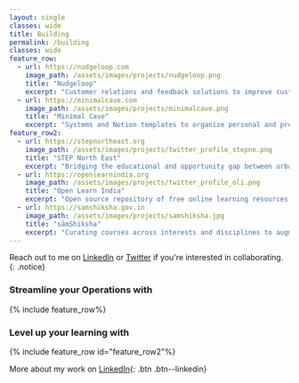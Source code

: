 ```yaml
---
layout: single
classes: wide
title: Building
permalink: /building
classes: wide
feature_row:
  - url: https://nudgeloop.com
    image_path: /assets/images/projects/nudgeloop.png
    title: "Nudgeloop"
    excerpt: "Customer relations and feedback solutions to improve customer retention for Small & Medium Enterprises"
  - url: https://minimalcave.com
    image_path: /assets/images/projects/minimalcave.png
    title: "Minimal Cave"
    excerpt: "Systems and Notion templates to organize personal and professional aspects of your life"
feature_row2:
  - url: https://stepnortheast.org
    image_path: /assets/images/projects/twitter_profile_stepne.png
    title: "STEP North East"
    excerpt: "Bridging the educational and opportunity gap between urban and rural areas in North East India"
  - url: https://openlearnindia.org
    image_path: /assets/images/projects/twitter_profile_oli.png
    title: "Open Learn India"
    excerpt: "Open source repository of free online learning resources mapped to the Indian curriculum"
  - url: https://samshiksha.gov.in
    image_path: /assets/images/projects/samshiksha.jpg
    title: "sāmShiksha"
    excerpt: "Curating courses across interests and disciplines to augment college education in India"
---
```

Reach out to me on [LinkedIn](https://www.linkedin.com/in/anilgeorge04) or [Twitter](https://twitter.com/anilgeorge04) if you're interested in collaborating.
{: .notice}
### Streamline your Operations with
{% include feature_row%}

### Level up your learning with
{% include feature_row id="feature_row2"%}

More about my work on [LinkedIn](https://www.linkedin.com/in/anilgeorge04){: .btn .btn--linkedin}